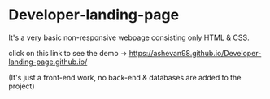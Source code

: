 # Developer-landing-page
It's a very basic non-responsive webpage consisting only HTML &amp; CSS.

click on this link to see the demo → https://ashevan98.github.io/Developer-landing-page.github.io/

(It's just a front-end work, no back-end & databases are added to the project)
